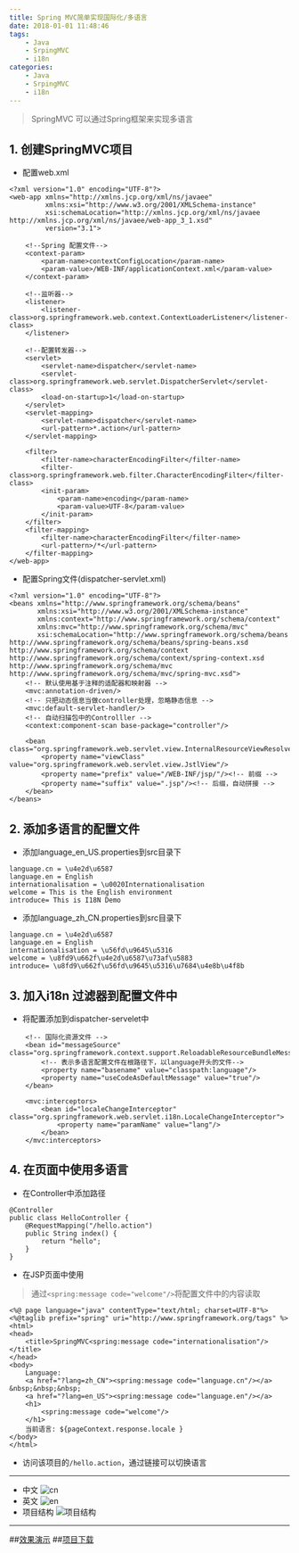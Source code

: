 ```yaml
---
title: Spring MVC简单实现国际化/多语言
date: 2018-01-01 11:48:46
tags:
    - Java
    - SrpingMVC 
    - i18n
categories: 
    - Java
    - SrpingMVC 
    - i18n
---
```

> SpringMVC 可以通过Spring框架来实现多语言

## 1. 创建SpringMVC项目

- 配置web.xml

```
<?xml version="1.0" encoding="UTF-8"?>
<web-app xmlns="http://xmlns.jcp.org/xml/ns/javaee"
         xmlns:xsi="http://www.w3.org/2001/XMLSchema-instance"
         xsi:schemaLocation="http://xmlns.jcp.org/xml/ns/javaee http://xmlns.jcp.org/xml/ns/javaee/web-app_3_1.xsd"
         version="3.1">

    <!--Spring 配置文件-->
    <context-param>
        <param-name>contextConfigLocation</param-name>
        <param-value>/WEB-INF/applicationContext.xml</param-value>
    </context-param>

    <!--监听器-->
    <listener>
        <listener-class>org.springframework.web.context.ContextLoaderListener</listener-class>
    </listener>

    <!--配置转发器-->
    <servlet>
        <servlet-name>dispatcher</servlet-name>
        <servlet-class>org.springframework.web.servlet.DispatcherServlet</servlet-class>
        <load-on-startup>1</load-on-startup>
    </servlet>
    <servlet-mapping>
        <servlet-name>dispatcher</servlet-name>
        <url-pattern>*.action</url-pattern>
    </servlet-mapping>

    <filter>
        <filter-name>characterEncodingFilter</filter-name>
        <filter-class>org.springframework.web.filter.CharacterEncodingFilter</filter-class>
        <init-param>
            <param-name>encoding</param-name>
            <param-value>UTF-8</param-value>
        </init-param>
    </filter>
    <filter-mapping>
        <filter-name>characterEncodingFilter</filter-name>
        <url-pattern>/*</url-pattern>
    </filter-mapping>
</web-app>
```

- 配置Spring文件(dispatcher-servlet.xml)

```
<?xml version="1.0" encoding="UTF-8"?>
<beans xmlns="http://www.springframework.org/schema/beans"
       xmlns:xsi="http://www.w3.org/2001/XMLSchema-instance"
       xmlns:context="http://www.springframework.org/schema/context"
       xmlns:mvc="http://www.springframework.org/schema/mvc"
       xsi:schemaLocation="http://www.springframework.org/schema/beans http://www.springframework.org/schema/beans/spring-beans.xsd http://www.springframework.org/schema/context http://www.springframework.org/schema/context/spring-context.xsd http://www.springframework.org/schema/mvc http://www.springframework.org/schema/mvc/spring-mvc.xsd">
    <!-- 默认使用基于注释的适配器和映射器 -->
    <mvc:annotation-driven/>
    <!-- 只把动态信息当做controller处理，忽略静态信息 -->
    <mvc:default-servlet-handler/>
    <!-- 自动扫描包中的Controlller -->
    <context:component-scan base-package="controller"/>

    <bean class="org.springframework.web.servlet.view.InternalResourceViewResolver">
        <property name="viewClass" value="org.springframework.web.servlet.view.JstlView"/>
        <property name="prefix" value="/WEB-INF/jsp/"/><!-- 前缀 -->
        <property name="suffix" value=".jsp"/><!-- 后缀，自动拼接 -->
    </bean>
</beans>
```
    
## 2. 添加多语言的配置文件

- 添加language_en_US.properties到src目录下

```
language.cn = \u4e2d\u6587
language.en = English
internationalisation = \u0020Internationalisation
welcome = This is the English environment
introduce= This is I18N Demo 
```

- 添加language_zh_CN.properties到src目录下

```
language.cn = \u4e2d\u6587
language.en = English
internationalisation = \u56fd\u9645\u5316
welcome = \u8fd9\u662f\u4e2d\u6587\u73af\u5883
introduce= \u8fd9\u662f\u56fd\u9645\u5316\u7684\u4e8b\u4f8b
```

## 3. 加入i18n 过滤器到配置文件中
- 将配置添加到dispatcher-servelet中
```
    <!-- 国际化资源文件 -->
    <bean id="messageSource" class="org.springframework.context.support.ReloadableResourceBundleMessageSource">
        <!-- 表示多语言配置文件在根路径下，以language开头的文件-->
        <property name="basename" value="classpath:language"/>
        <property name="useCodeAsDefaultMessage" value="true"/>
    </bean>

    <mvc:interceptors>
        <bean id="localeChangeInterceptor" class="org.springframework.web.servlet.i18n.LocaleChangeInterceptor">
            <property name="paramName" value="lang"/>
        </bean>
    </mvc:interceptors>
```
## 4. 在页面中使用多语言

- 在Controller中添加路径

```
@Controller
public class HelloController {
    @RequestMapping("/hello.action")
    public String index() {
        return "hello";
    }
}
```

- 在JSP页面中使用
> 通过`<spring:message code="welcome"/>`将配置文件中的内容读取
```
<%@ page language="java" contentType="text/html; charset=UTF-8"%>
<%@taglib prefix="spring" uri="http://www.springframework.org/tags" %>
<html>
<head>
    <title>SpringMVC<spring:message code="internationalisation"/></title>
</head>
<body>
    Language:
    <a href="?lang=zh_CN"><spring:message code="language.cn"/></a> &nbsp;&nbsp;&nbsp;
    <a href="?lang=en_US"><spring:message code="language.en"/></a>
    <h1>
        <spring:message code="welcome"/>
    </h1>
    当前语言: ${pageContext.response.locale }
</body>
</html>
```

- 访问该项目的`/hello.action`，通过链接可以切换语言


----------

- 中文
![cn](http://img.blog.csdn.net/20170427170202803?watermark/2/text/aHR0cDovL2Jsb2cuY3Nkbi5uZXQvdTAxMzM2MDg1MA==/font/5a6L5L2T/fontsize/400/fill/I0JBQkFCMA==/dissolve/70/gravity/SouthEast)
- 英文
![en](http://img.blog.csdn.net/20170427170214553?watermark/2/text/aHR0cDovL2Jsb2cuY3Nkbi5uZXQvdTAxMzM2MDg1MA==/font/5a6L5L2T/fontsize/400/fill/I0JBQkFCMA==/dissolve/70/gravity/SouthEast)
- 项目结构
![项目结构](http://img.blog.csdn.net/20170427170229926?watermark/2/text/aHR0cDovL2Jsb2cuY3Nkbi5uZXQvdTAxMzM2MDg1MA==/font/5a6L5L2T/fontsize/400/fill/I0JBQkFCMA==/dissolve/70/gravity/SouthEast)


----------
##[效果演示](http://project.hellowood.com.cn:8080/i18n/)
##[项目下载](http://download.csdn.net/detail/u013360850/9827744)
